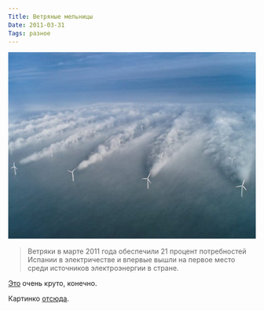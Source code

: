 ```yaml
---
Title: Ветряные мельницы
Date: 2011-03-31
Tags: разное
---
```


![wind_turbines.jpg](images/wind_turbines.jpg)

> Ветряки в марте 2011 года обеспечили 21 процент потребностей Испании в электричестве и впервые вышли на первое место среди источников электроэнергии в стране.

[Это][1] очень круто, конечно.

Картинко [отсюда][2].

[1]: http://lenta.ru/news/2011/03/31/wind/
[2]: http://www.popsci.com/technology/article/2010-01/wind-turbines-leave-clouds-and-energy-inefficiency-their-wake